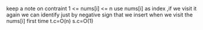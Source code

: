 keep a note on contraint
1 <= nums[i] <= n
use nums[i] as index ,if we visit it again we can identify just by negative sign that we insert when we visit the nums[i] first time
t.c=O(n)
s.c=O(1)
